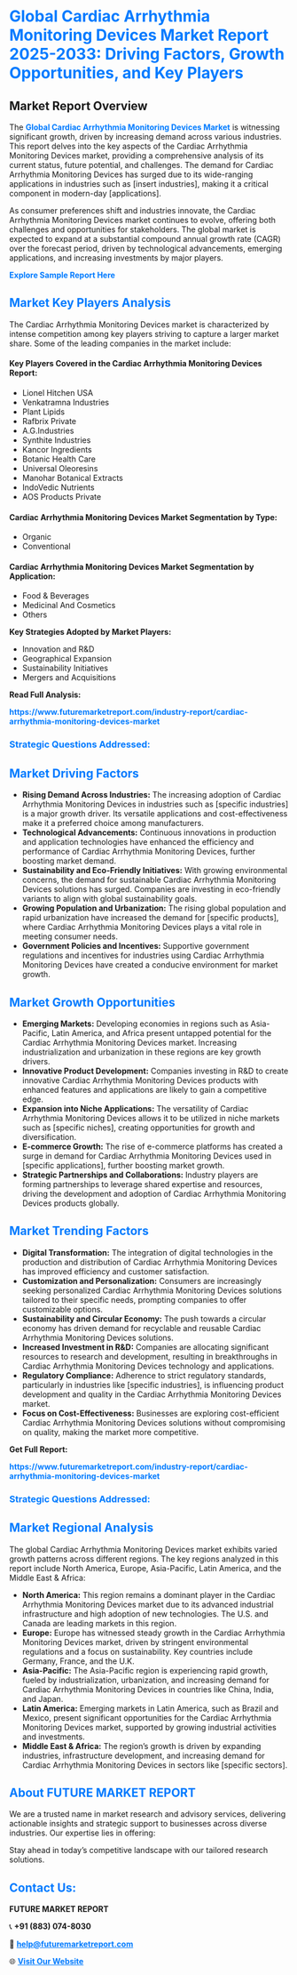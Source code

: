 <h1 style="color: #007BFF;">Global Cardiac Arrhythmia Monitoring Devices Market Report 2025-2033: Driving Factors, Growth Opportunities, and Key Players</h1>

<section id="overview">
<h2>Market Report Overview</h2>
<p>The <a href="https://www.futuremarketreport.com/industry-report/cardiac-arrhythmia-monitoring-devices-market" style="color: #007BFF; text-decoration: none;"><strong>Global Cardiac Arrhythmia Monitoring Devices Market</strong></a> is witnessing significant growth, driven by increasing demand across various industries. This report delves into the key aspects of the Cardiac Arrhythmia Monitoring Devices market, providing a comprehensive analysis of its current status, future potential, and challenges. The demand for Cardiac Arrhythmia Monitoring Devices has surged due to its wide-ranging applications in industries such as [insert industries], making it a critical component in modern-day [applications].</p>
<p>As consumer preferences shift and industries innovate, the Cardiac Arrhythmia Monitoring Devices market continues to evolve, offering both challenges and opportunities for stakeholders. The global market is expected to expand at a substantial compound annual growth rate (CAGR) over the forecast period, driven by technological advancements, emerging applications, and increasing investments by major players.</p>
</section>

<section id="overview">
<p><a href="https://www.futuremarketreport.com/request-sample/reportId=34087" style="color: #007BFF; text-decoration: none;"><strong>Explore Sample Report Here</strong></a></p>
</section>

<section id="key-players">
<h2 style="color: #007BFF;">Market Key Players Analysis</h2>
<p>The Cardiac Arrhythmia Monitoring Devices market is characterized by intense competition among key players striving to capture a larger market share. Some of the leading companies in the market include:</p>
<h4>Key Players Covered in the Cardiac Arrhythmia Monitoring Devices Report:</h4>
<ul><li>Lionel Hitchen USA</li><li>Venkatramna Industries</li><li>Plant Lipids</li><li>Rafbrix Private</li><li>A.G.Industries</li><li>Synthite Industries</li><li>Kancor Ingredients</li><li>Botanic Health Care</li><li>Universal Oleoresins</li><li>Manohar Botanical Extracts</li><li>IndoVedic Nutrients</li><li>AOS Products Private</li></ul>
<h4>Cardiac Arrhythmia Monitoring Devices Market Segmentation by Type:</h4>
<ul><li>Organic</li><li>Conventional</li></ul>

<h4>Cardiac Arrhythmia Monitoring Devices Market Segmentation by Application:</h4>
<ul><li>Food &amp; Beverages</li><li>Medicinal And Cosmetics</li><li>Others</li></ul>
<p><strong>Key Strategies Adopted by Market Players:</strong></p>
<ul>
<li>Innovation and R&D</li>
<li>Geographical Expansion</li>
<li>Sustainability Initiatives</li>
<li>Mergers and Acquisitions</li>
</ul>
</section>

<section>
<p><strong>Read Full Analysis: </strong></p><a href="https://www.futuremarketreport.com/industry-report/cardiac-arrhythmia-monitoring-devices-market" style="color: #007BFF; text-decoration: none;"><strong>https://www.futuremarketreport.com/industry-report/cardiac-arrhythmia-monitoring-devices-market</strong></a>
<h3 style="color: #007BFF;">Strategic Questions Addressed:</h3>
</section>

<section id="driving-factors">
<h2 style="color: #007BFF;">Market Driving Factors</h2>
<ul>
<li><strong>Rising Demand Across Industries:</strong> The increasing adoption of Cardiac Arrhythmia Monitoring Devices in industries such as [specific industries] is a major growth driver. Its versatile applications and cost-effectiveness make it a preferred choice among manufacturers.</li>
<li><strong>Technological Advancements:</strong> Continuous innovations in production and application technologies have enhanced the efficiency and performance of Cardiac Arrhythmia Monitoring Devices, further boosting market demand.</li>
<li><strong>Sustainability and Eco-Friendly Initiatives:</strong> With growing environmental concerns, the demand for sustainable Cardiac Arrhythmia Monitoring Devices solutions has surged. Companies are investing in eco-friendly variants to align with global sustainability goals.</li>
<li><strong>Growing Population and Urbanization:</strong> The rising global population and rapid urbanization have increased the demand for [specific products], where Cardiac Arrhythmia Monitoring Devices plays a vital role in meeting consumer needs.</li>
<li><strong>Government Policies and Incentives:</strong> Supportive government regulations and incentives for industries using Cardiac Arrhythmia Monitoring Devices have created a conducive environment for market growth.</li>
</ul>
</section>

<section id="growth-opportunities">
<h2 style="color: #007BFF;">Market Growth Opportunities</h2>
<ul>
<li><strong>Emerging Markets:</strong> Developing economies in regions such as Asia-Pacific, Latin America, and Africa present untapped potential for the Cardiac Arrhythmia Monitoring Devices market. Increasing industrialization and urbanization in these regions are key growth drivers.</li>
<li><strong>Innovative Product Development:</strong> Companies investing in R&D to create innovative Cardiac Arrhythmia Monitoring Devices products with enhanced features and applications are likely to gain a competitive edge.</li>
<li><strong>Expansion into Niche Applications:</strong> The versatility of Cardiac Arrhythmia Monitoring Devices allows it to be utilized in niche markets such as [specific niches], creating opportunities for growth and diversification.</li>
<li><strong>E-commerce Growth:</strong> The rise of e-commerce platforms has created a surge in demand for Cardiac Arrhythmia Monitoring Devices used in [specific applications], further boosting market growth.</li>
<li><strong>Strategic Partnerships and Collaborations:</strong> Industry players are forming partnerships to leverage shared expertise and resources, driving the development and adoption of Cardiac Arrhythmia Monitoring Devices products globally.</li>
</ul>
</section>

<section id="trending-factors">
<h2 style="color: #007BFF;">Market Trending Factors</h2>
<ul>
<li><strong>Digital Transformation:</strong> The integration of digital technologies in the production and distribution of Cardiac Arrhythmia Monitoring Devices has improved efficiency and customer satisfaction.</li>
<li><strong>Customization and Personalization:</strong> Consumers are increasingly seeking personalized Cardiac Arrhythmia Monitoring Devices solutions tailored to their specific needs, prompting companies to offer customizable options.</li>
<li><strong>Sustainability and Circular Economy:</strong> The push towards a circular economy has driven demand for recyclable and reusable Cardiac Arrhythmia Monitoring Devices solutions.</li>
<li><strong>Increased Investment in R&D:</strong> Companies are allocating significant resources to research and development, resulting in breakthroughs in Cardiac Arrhythmia Monitoring Devices technology and applications.</li>
<li><strong>Regulatory Compliance:</strong> Adherence to strict regulatory standards, particularly in industries like [specific industries], is influencing product development and quality in the Cardiac Arrhythmia Monitoring Devices market.</li>
<li><strong>Focus on Cost-Effectiveness:</strong> Businesses are exploring cost-efficient Cardiac Arrhythmia Monitoring Devices solutions without compromising on quality, making the market more competitive.</li>
</ul>
</section>

<section>
<p><strong>Get Full Report: </strong></p><a href="https://www.futuremarketreport.com/industry-report/cardiac-arrhythmia-monitoring-devices-market" style="color: #007BFF; text-decoration: none;"><strong>https://www.futuremarketreport.com/industry-report/cardiac-arrhythmia-monitoring-devices-market</strong></a>
<h3 style="color: #007BFF;">Strategic Questions Addressed:</h3>
</section>


<section id="regional-analysis">
<h2 style="color: #007BFF;">Market Regional Analysis</h2>
<p>The global Cardiac Arrhythmia Monitoring Devices market exhibits varied growth patterns across different regions. The key regions analyzed in this report include North America, Europe, Asia-Pacific, Latin America, and the Middle East & Africa:</p>
<ul>
<li><strong>North America:</strong> This region remains a dominant player in the Cardiac Arrhythmia Monitoring Devices market due to its advanced industrial infrastructure and high adoption of new technologies. The U.S. and Canada are leading markets in this region.</li>
<li><strong>Europe:</strong> Europe has witnessed steady growth in the Cardiac Arrhythmia Monitoring Devices market, driven by stringent environmental regulations and a focus on sustainability. Key countries include Germany, France, and the U.K.</li>
<li><strong>Asia-Pacific:</strong> The Asia-Pacific region is experiencing rapid growth, fueled by industrialization, urbanization, and increasing demand for Cardiac Arrhythmia Monitoring Devices in countries like China, India, and Japan.</li>
<li><strong>Latin America:</strong> Emerging markets in Latin America, such as Brazil and Mexico, present significant opportunities for the Cardiac Arrhythmia Monitoring Devices market, supported by growing industrial activities and investments.</li>
<li><strong>Middle East & Africa:</strong> The region’s growth is driven by expanding industries, infrastructure development, and increasing demand for Cardiac Arrhythmia Monitoring Devices in sectors like [specific sectors].</li>
</ul>
</section>

<footer>
<h2 style="color: #007BFF;">About FUTURE MARKET REPORT</h2>
<p>We are a trusted name in market research and advisory services, delivering actionable insights and strategic support to businesses across diverse industries. Our expertise lies in offering:</p>

<p>Stay ahead in today’s competitive landscape with our tailored research solutions.</p>

<h2 style="color: #007BFF;">Contact Us:</h2>
<p><strong>FUTURE MARKET REPORT</strong></p>
<p>📞 <strong>+91 (883) 074-8030</strong></p>
<p>📧 <strong><a href="mailto:help@futuremarketreport.com" style="color: #007BFF;">help@futuremarketreport.com</a></strong></p>
<p>🌐 <strong><a href="https://www.futuremarketreport.com/" style="color: #007BFF;">Visit Our Website</a></strong></p>
</footer>